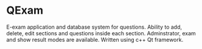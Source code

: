 # QExam

E-exam application and database system for questions. Ability to add, delete, edit sections and questions inside each section. Adminstrator, exam and show result modes are available. Written using c++ Qt framework.
